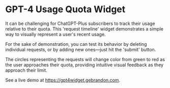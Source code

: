 # GPT-4 Usage Quota Widget

It can be challenging for ChatGPT-Plus subscribers to track their usage relative to
their quota. This 'request timeline' widget demonstrates a simple way to visually
represent a user's recent usage.

For the sake of demonstration, you can test its behavior by deleting individual
requests, or by adding new ones&mdash;just hit the 'submit' button.

The circles representing the requests will change color from green to red as the
user approaches their quota, providing intuitive visual feedback as they approach
their limit.

See a live demo at <https://gpt4widget.gebrandon.com>.
